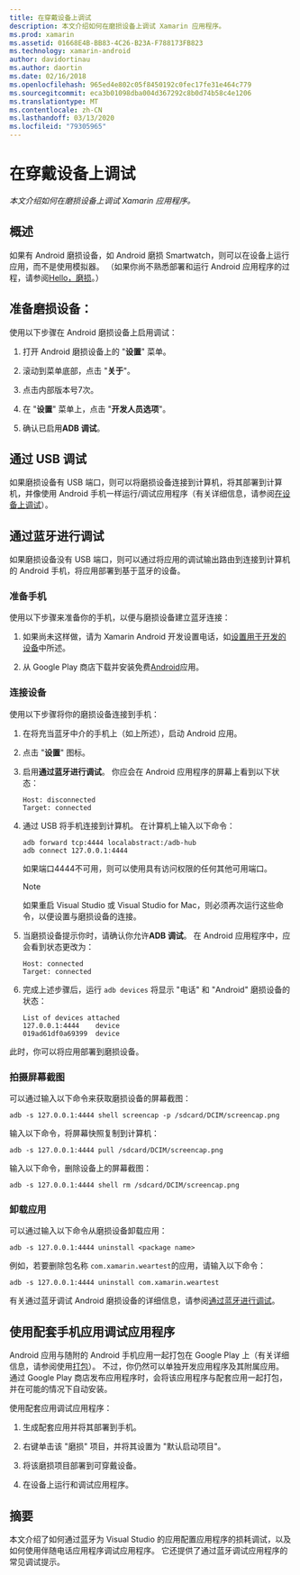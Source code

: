 ```yaml
---
title: 在穿戴设备上调试
description: 本文介绍如何在磨损设备上调试 Xamarin 应用程序。
ms.prod: xamarin
ms.assetid: 01668E4B-BB83-4C26-B23A-F788173FB823
ms.technology: xamarin-android
author: davidortinau
ms.author: daortin
ms.date: 02/16/2018
ms.openlocfilehash: 965ed4e802c05f8450192c0fec17fe31e464c779
ms.sourcegitcommit: eca3b01098dba004d367292c8b0d74b58c4e1206
ms.translationtype: MT
ms.contentlocale: zh-CN
ms.lasthandoff: 03/13/2020
ms.locfileid: "79305965"
---
```

# <a name="debug-on-a-wear-device"></a>在穿戴设备上调试

_本文介绍如何在磨损设备上调试 Xamarin 应用程序。_

## <a name="overview"></a>概述

如果有 Android 磨损设备，如 Android 磨损 Smartwatch，则可以在设备上运行应用，而不是使用模拟器。 （如果你尚不熟悉部署和运行 Android 应用程序的过程，请参阅[Hello，磨损](~/android/wear/get-started/hello-wear.md)。）

## <a name="prepare-the-wear-device"></a>准备磨损设备：

使用以下步骤在 Android 磨损设备上启用调试：

1. 打开 Android 磨损设备上的 "**设置**" 菜单。

2. 滚动到菜单底部，点击 "**关于**"。

3. 点击内部版本号7次。

4. 在 "**设置**" 菜单上，点击 "**开发人员选项**"。

5. 确认已启用**ADB 调试**。

## <a name="debugging-over-usb"></a>通过 USB 调试

如果磨损设备有 USB 端口，则可以将磨损设备连接到计算机，将其部署到计算机，并像使用 Android 手机一样运行/调试应用程序（有关详细信息，请参阅[在设备上调试](~/android/deploy-test/debugging/debug-on-device.md)）。

## <a name="debugging-over-bluetooth"></a>通过蓝牙进行调试

如果磨损设备没有 USB 端口，则可以通过将应用的调试输出路由到连接到计算机的 Android 手机，将应用部署到基于蓝牙的设备。 

### <a name="prepare-your-phone"></a>准备手机

使用以下步骤来准备你的手机，以便与磨损设备建立蓝牙连接： 

1. 如果尚未这样做，请为 Xamarin Android 开发设置电话，如[设置用于开发的设备](~/android/get-started/installation/set-up-device-for-development.md)中所述。

2. 从 Google Play 商店下载并安装免费[Android](https://play.google.com/store/apps/details?id=com.google.android.wearable.app)应用。

### <a name="connect-the-device"></a>连接设备

使用以下步骤将你的磨损设备连接到手机：

1. 在将充当蓝牙中介的手机上（如上所述），启动 Android 应用。 

2. 点击 "**设置**" 图标。

3. 启用**通过蓝牙进行调试**。 你应会在 Android 应用程序的屏幕上看到以下状态：

    ```
    Host: disconnected
    Target: connected
    ```

4. 通过 USB 将手机连接到计算机。 在计算机上输入以下命令：

    ```shell
    adb forward tcp:4444 localabstract:/adb-hub
    adb connect 127.0.0.1:4444
    ```

    如果端口4444不可用，则可以使用具有访问权限的任何其他可用端口。 

    > [!NOTE]
    > 如果重启 Visual Studio 或 Visual Studio for Mac，则必须再次运行这些命令，以便设置与磨损设备的连接。

5. 当磨损设备提示你时，请确认你允许**ADB 调试**。 在 Android 应用程序中，应会看到状态更改为：

    ```
    Host: connected
    Target: connected
    ```

6. 完成上述步骤后，运行 `adb devices` 将显示 "电话" 和 "Android" 磨损设备的状态：

    ```
    List of devices attached
    127.0.0.1:4444    device
    019ad61df0a69399  device
    ```

此时，你可以将应用部署到磨损设备。

<a name="screenshots" />

### <a name="taking-screenshots"></a>拍摄屏幕截图

可以通过输入以下命令来获取磨损设备的屏幕截图： 

```shell
adb -s 127.0.0.1:4444 shell screencap -p /sdcard/DCIM/screencap.png
```

输入以下命令，将屏幕快照复制到计算机：

```shell
adb -s 127.0.0.1:4444 pull /sdcard/DCIM/screencap.png
```

输入以下命令，删除设备上的屏幕截图：

```shell
adb -s 127.0.0.1:4444 shell rm /sdcard/DCIM/screencap.png
```

### <a name="uninstalling-an-app"></a>卸载应用

可以通过输入以下命令从磨损设备卸载应用：

```shell
adb -s 127.0.0.1:4444 uninstall <package name>
```

例如，若要删除包名称 `com.xamarin.weartest`的应用，请输入以下命令：

```shell
adb -s 127.0.0.1:4444 uninstall com.xamarin.weartest
```

有关通过蓝牙调试 Android 磨损设备的详细信息，请参阅[通过蓝牙进行调试](https://developer.android.com/training/wearables/apps/bt-debugging.html)。

## <a name="debugging-a-wear-app-with-a-companion-phone-app"></a>使用配套手机应用调试应用程序

Android 应用与随附的 Android 手机应用一起打包在 Google Play 上（有关详细信息，请参阅使用[打包](~/android/wear/deploy-test/packaging.md)）。 不过，你仍然可以单独开发应用程序及其附属应用。 通过 Google Play 商店发布应用程序时，会将该应用程序与配套应用一起打包，并在可能的情况下自动安装。

使用配套应用调试应用程序： 

1. 生成配套应用并将其部署到手机。

2. 右键单击该 "磨损" 项目，并将其设置为 "默认启动项目"。

3. 将该磨损项目部署到可穿戴设备。

4. 在设备上运行和调试应用程序。

## <a name="summary"></a>摘要

本文介绍了如何通过蓝牙为 Visual Studio 的应用配置应用程序的损耗调试，以及如何使用伴随电话应用程序调试应用程序。 它还提供了通过蓝牙调试应用程序的常见调试提示。
